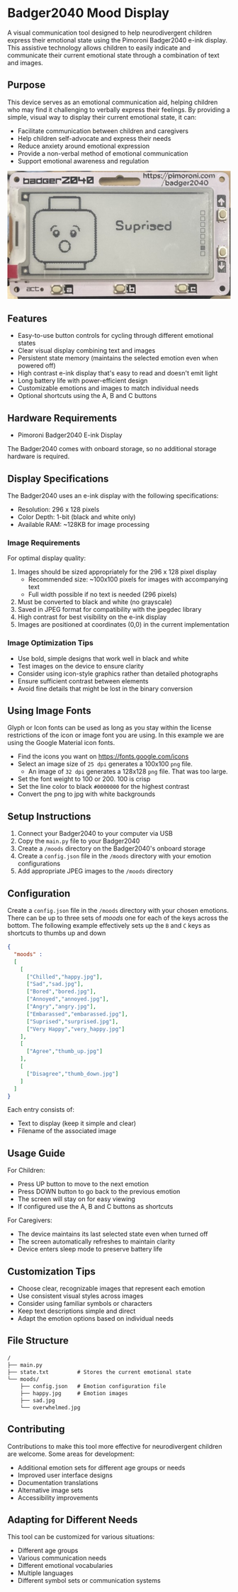 # Badger2040 Mood Display

A visual communication tool designed to help neurodivergent children express their emotional state using the Pimoroni Badger2040 e-ink display. This assistive technology allows children to easily indicate and communicate their current emotional state through a combination of text and images.

## Purpose

This device serves as an emotional communication aid, helping children who may find it challenging to verbally express their feelings. By providing a simple, visual way to display their current emotional state, it can:

- Facilitate communication between children and caregivers
- Help children self-advocate and express their needs
- Reduce anxiety around emotional expression
- Provide a non-verbal method of emotional communication
- Support emotional awareness and regulation

![Sample screen](docs/badge_suprised.jpg)

## Features

- Easy-to-use button controls for cycling through different emotional states
- Clear visual display combining text and images
- Persistent state memory (maintains the selected emotion even when powered off)
- High contrast e-ink display that's easy to read and doesn't emit light
- Long battery life with power-efficient design
- Customizable emotions and images to match individual needs
- Optional shortcuts using the A, B and C buttons

## Hardware Requirements

- Pimoroni Badger2040 E-ink Display

The Badger2040 comes with onboard storage, so no additional storage hardware is required.

## Display Specifications

The Badger2040 uses an e-ink display with the following specifications:

- Resolution: 296 x 128 pixels
- Color Depth: 1-bit (black and white only)
- Available RAM: ~128KB for image processing

### Image Requirements

For optimal display quality:

1. Images should be sized appropriately for the 296 x 128 pixel display
   - Recommended size: ~100x100 pixels for images with accompanying text
   - Full width possible if no text is needed (296 pixels)
2. Must be converted to black and white (no grayscale)
3. Saved in JPEG format for compatibility with the jpegdec library
4. High contrast for best visibility on the e-ink display
5. Images are positioned at coordinates (0,0) in the current implementation

### Image Optimization Tips

- Use bold, simple designs that work well in black and white
- Test images on the device to ensure clarity
- Consider using icon-style graphics rather than detailed photographs
- Ensure sufficient contrast between elements
- Avoid fine details that might be lost in the binary conversion

## Using Image Fonts

Glyph or Icon fonts can be used as long as you stay within the license restrictions of the icon or image font you are using. In this example we are using the Google Material icon fonts.

- Find the icons you want on https://fonts.google.com/icons
- Select an image size of `25 dpi`  generates a 100x100 `png` file.
  - An image of `32 dpi` generates a 128x128 `png` file. That was too large.
- Set the font weight to 100 or 200. 100 is crisp
- Set the line color to black `#0000000` for the highest contrast
- Convert the png to jpg with white backgrounds

## Setup Instructions

1. Connect your Badger2040 to your computer via USB
2. Copy the `main.py` file to your Badger2040
3. Create a `/moods` directory on the Badger2040's onboard storage
4. Create a `config.json` file in the `/moods` directory with your emotion configurations
5. Add appropriate JPEG images to the `/moods` directory

## Configuration

Create a `config.json` file in the `/moods` directory with your chosen emotions. There can be up to three sets of _moods_ one for each of the keys across the bottom. The following example effectively sets up the `B` and `C` keys as shortcuts to thumbs up and down

```json
{
  "moods" :
  [
    [
      ["Chilled","happy.jpg"],
      ["Sad","sad.jpg"],
      ["Bored","bored.jpg"],
      ["Annoyed","annoyed.jpg"],
      ["Angry","angry.jpg"],
      ["Embarassed","embarassed.jpg"],
      ["Suprised","surprised.jpg"],
      ["Very Happy","very_happy.jpg"]
    ],
    [
      ["Agree","thumb_up.jpg"]
    ],
    [
      ["Disagree","thumb_down.jpg"]
    ]
  ]
}
```

Each entry consists of:

- Text to display (keep it simple and clear)
- Filename of the associated image

## Usage Guide

For Children:

- Press UP button to move to the next emotion
- Press DOWN button to go back to the previous emotion
- The screen will stay on for easy viewing
- If configured use the A, B and C buttons as shortcuts

For Caregivers:

- The device maintains its last selected state even when turned off
- The screen automatically refreshes to maintain clarity
- Device enters sleep mode to preserve battery life

## Customization Tips

- Choose clear, recognizable images that represent each emotion
- Use consistent visual styles across images
- Consider using familiar symbols or characters
- Keep text descriptions simple and direct
- Adapt the emotion options based on individual needs

## File Structure

```
/
├── main.py
├── state.txt         # Stores the current emotional state
└── moods/
    ├── config.json   # Emotion configuration file
    ├── happy.jpg     # Emotion images
    ├── sad.jpg
    └── overwhelmed.jpg
```

## Contributing

Contributions to make this tool more effective for neurodivergent children are welcome. Some areas for development:

- Additional emotion sets for different age groups or needs
- Improved user interface designs
- Documentation translations
- Alternative image sets
- Accessibility improvements

## Adapting for Different Needs

This tool can be customized for various situations:

- Different age groups
- Various communication needs
- Different emotional vocabularies
- Multiple languages
- Different symbol sets or communication systems
